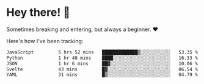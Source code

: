 # Hey there! 👋
Sometimes breaking and entering, but always a beginner. ❤️

Here's how I've been tracking:
<!--START_SECTION:waka-->

```txt
JavaScript         5 hrs 52 mins   █████████████▒░░░░░░░░░░░   53.35 %
Python             1 hr 48 mins    ████░░░░░░░░░░░░░░░░░░░░░   16.33 %
JSON               1 hr 6 mins     ██▓░░░░░░░░░░░░░░░░░░░░░░   10.06 %
Svelte             43 mins         █▓░░░░░░░░░░░░░░░░░░░░░░░   06.54 %
YAML               31 mins         █▒░░░░░░░░░░░░░░░░░░░░░░░   04.79 %
```

<!--END_SECTION:waka-->
